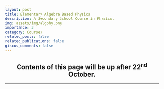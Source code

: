 ```yaml
---
layout: post
title: Elementary Algebra Based Physics
description: A Secondary School Course in Physics.
img: assets/img/algphy.png
importance: 3
category: Courses
related_posts: false
related_publications: false
giscus_comments: false
---
```


<div align="center">
  <h2>Contents of this page will be up after 22<sup>nd</sup> October.</h2>
</div>

<!-- ## About

### Syllabus

### References

## Exercises and Tests

## General Updates

### Projects -->

---
